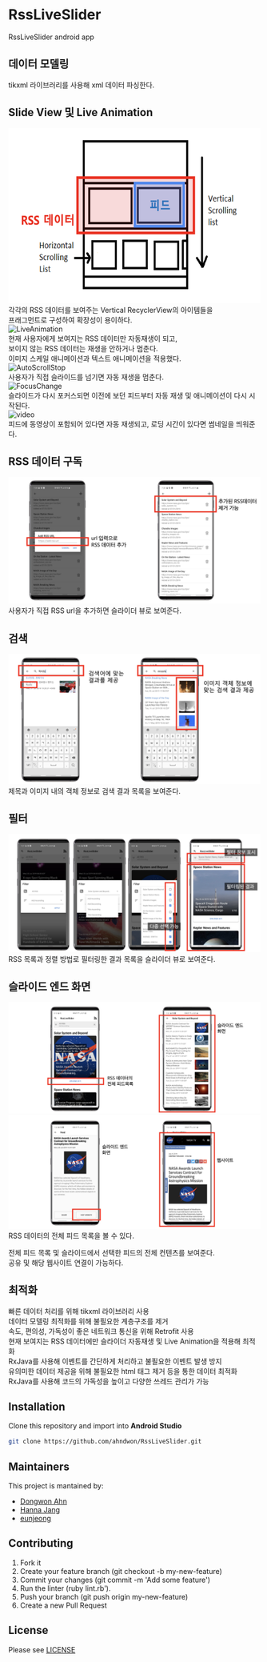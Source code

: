 # RssLiveSlider
RssLiveSlider android app  

## 데이터 모델링
tikxml 라이브러리를 사용해 xml 데이터 파싱한다.

## Slide View 및 Live Animation
<img src="./image/SlideView.png" height="350"></img>   
각각의 RSS 데이터를 보여주는 Vertical RecyclerView의 아이템들을   
프래그먼트로 구성하여 확장성이 용이하다.  
![LiveAnimation](./image/LiveAnimation.gif)   
현재 사용자에게 보여지는 RSS 데이터만 자동재생이 되고,   
보이지 않는 RSS 데이터는 재생을 안하거나 멈춘다.  
이미지 스케일 애니메이션과 텍스트 애니메이션을 적용했다.    
![AutoScrollStop](./image/AutoScrollStop.gif)   
사용자가 직접 슬라이드를 넘기면 자동 재생을 멈춘다.  
![FocusChange](./image/FocusChange.gif)   
슬라이드가 다시 포커스되면 이전에 보던 피드부터 자동 재생 및 애니메이션이 다시 시작된다.  
![video](./image/video.gif)   
피드에 동영상이 포함되어 있다면 자동 재생되고, 로딩 시간이 있다면 썸네일을 띄워준다.

## RSS 데이터 구독
![subscribe](./image/subscribe.png)  
사용자가 직접 RSS url을 추가하면 슬라이더 뷰로 보여준다.

## 검색
![search](./image/search.png)  
제목과 이미지 내의 객체 정보로 검색 결과 목록을 보여준다.

## 필터
![filter](./image/filter.png)  
RSS 목록과 정렬 방법로 필터링한 결과 목록을 슬라이더 뷰로 보여준다.

## 슬라이드 엔드 화면
![SlideEnd1](./image/SlideEnd1.png) ![SlideEnd2](./image/SlideEnd2.png)  
RSS 데이터의 전체 피드 목록을 볼 수 있다.

전체 피드 목록 및 슬라이드에서 선택한 피드의 전체 컨텐츠를 보여준다.  
공유 및 해당 웹사이트 연결이 가능하다.

## 최적화
빠른 데이터 처리를 위해 tikxml 라이브러리 사용     
데이터 모델링 최적화를 위해 불필요한 계층구조를 제거   
속도, 편의성, 가독성이 좋은 네트워크 통신을 위해 Retrofit 사용   
현재 보여지는 RSS 데이터에만 슬라이더 자동재생 및 Live Animation을 적용해 최적화  
RxJava를 사용해 이벤트를 간단하게 처리하고 불필요한 이벤트 발생 방지   
유의미한 데이터 제공을 위해 불필요한 html 태그 제거 등을 통한 데이터 최적화   
RxJava를 사용해 코드의 가독성을 높이고 다양한 쓰레드 관리가 가능   

## Installation
Clone this repository and import into **Android Studio**
```bash
git clone https://github.com/ahndwon/RssLiveSlider.git
```


## Maintainers
This project is mantained by:
* [Dongwon Ahn](https://github.com/ahndwon)
* [Hanna Jang](https://github.com/hannaS2)
* [eunjeong](https://github.com/eunjeongS2)


## Contributing

1. Fork it
2. Create your feature branch (git checkout -b my-new-feature)
3. Commit your changes (git commit -m 'Add some feature')
4. Run the linter (ruby lint.rb').
5. Push your branch (git push origin my-new-feature)
6. Create a new Pull Request

## License
Please see [LICENSE](./LICENSE)



